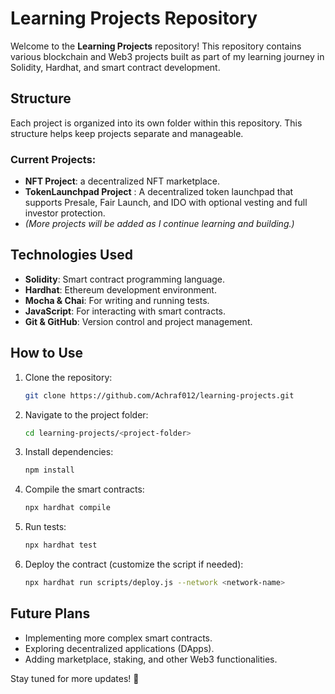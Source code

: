 # Learning Projects Repository

Welcome to the **Learning Projects** repository! This repository contains various blockchain and Web3 projects built as part of my learning journey in Solidity, Hardhat, and smart contract development.

## Structure
Each project is organized into its own folder within this repository. This structure helps keep projects separate and manageable.

### Current Projects:
- **NFT Project**: a decentralized NFT marketplace.
- **TokenLaunchpad Project** : A decentralized token launchpad that supports Presale, Fair Launch, and IDO with optional vesting and full investor protection.
- *(More projects will be added as I continue learning and building.)*

## Technologies Used
- **Solidity**: Smart contract programming language.
- **Hardhat**: Ethereum development environment.
- **Mocha & Chai**: For writing and running tests.
- **JavaScript**: For interacting with smart contracts.
- **Git & GitHub**: Version control and project management.

## How to Use
1. Clone the repository:
   ```bash
   git clone https://github.com/Achraf012/learning-projects.git
   ```
2. Navigate to the project folder:
   ```bash
   cd learning-projects/<project-folder>
   ```
3. Install dependencies:
   ```bash
   npm install
   ```
4. Compile the smart contracts:
   ```bash
   npx hardhat compile
   ```
5. Run tests:
   ```bash
   npx hardhat test
   ```
6. Deploy the contract (customize the script if needed):
   ```bash
   npx hardhat run scripts/deploy.js --network <network-name>
   ```

## Future Plans
- Implementing more complex smart contracts.
- Exploring decentralized applications (DApps).
- Adding marketplace, staking, and other Web3 functionalities.

Stay tuned for more updates! 🚀

